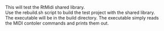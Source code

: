 This will test the RtMidi shared library.  
Use the rebuild.sh script to build the test project with the shared library.  
The executable will be in the build directory.
The executable simply reads the MIDI contoler commands and prints them out.
